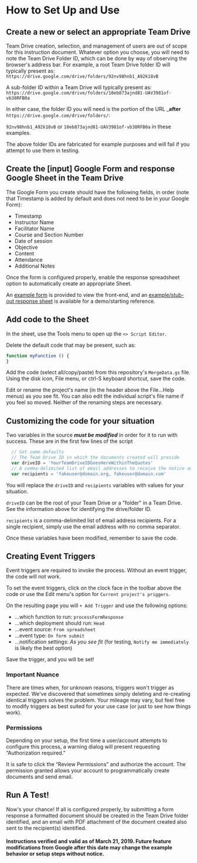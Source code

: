 # How to Set Up and Use

## Create a new or select an appropriate Team Drive

Team Drive creation, selection, and management of users are out of scope for this instruction document. Whatever option you choose, you will need to note the Team Drive Folder ID, which can be done by way of observing the browser's address bar. For example, a root Team Drive folder ID will typically present as:
`https://drive.google.com/drive/folders/92nv98hnb1_A92k18vB`

A sub-folder ID within a Team Drive will typically present as:
`https://drive.google.com/drive/folders/10eb873ajnd81-UAV3981of-vb38RFB0a`

In either case, the folder ID you will need is the portion of the URL ___after__ `https://drive.google.com/drive/folders/`:

 `92nv98hnb1_A92k18vB` or `10eb873ajnd81-UAV3981of-vb38RFB0a` in these examples.

The above folder IDs are fabricated for example purposes and will fail if you attempt to use them in testing.

## Create the [input] Google Form and response Google Sheet in the Team Drive

The Google Form you create should have the following fields, in order (note that Timestamp is added by default and does not need to be in your Google Form):

* Timestamp
* Instructor Name
* Facilitator Name
* Course and Section Number
* Date of session
* Objective
* Content
* Attendance
* Additional Notes

Once the form is configured properly, enable the response spreadsheet option to automatically create an appropriate Sheet.

An [example form](https://goo.gl/forms/UfIkbP9UmC00y95u1) is provided to view the front-end, and an [example/stub-out response sheet](https://docs.google.com/spreadsheets/d/11K3S-KERPW4pbQZSE_I9ObFKHe4EgJmKYqmstjoyjxI/edit?usp=sharing) is available for a demo/starting reference.

## Add code to the Sheet
In the sheet, use the Tools menu to open up the `<> Script Editor`.

Delete the default code that may be present, such as:
``` javascript
function myFunction () {
}
```

Add the code (select all/copy/paste) from this repository's `MergeData.gs` file. Using the disk icon, File menu, or ctrl-S keyboard shortcut, save the code.

Edit or rename the project's name (in the header above the File...Help menus) as you see fit. You can also edit the individual script's file name if you feel so moved. Neither of the renaming steps are necessary.

## Customizing the code for your situation
Two variables in the source ___must be modified___ in order for it to run with success. These are in the first few lines of the script
``` javascript
  // Set some defaults
  // The Team Drive ID in which the documents created will preside
  var driveID = 'YourTeamDriveIDGoesHereWithinTheQuotes'
  // A comma-delimited list of email addresses to receive the notice and PDF
  var recipients = 'fakeuser@domain.org, fakeuser@domain.com'
```
You will replace the `driveID` and `recipients` variables with values for your situation.

`driveID` can be the root of your Team Drive or a "folder" in a Team Drive. See the information above for identifying the drive/folder ID.

`recipients` is a comma-delimited list of email address recipients. For a single recipient, simply use the email address with no comma separator.

Once these variables have been modified, remember to save the code.

## Creating Event Triggers
Event triggers are required to invoke the process. Without an event trigger, the code will not work.

To set the event triggers, click on the clock face in the toolbar above the code or use the Edit menu's option for `Current project's priggers`.

On the resulting page you will `+ Add Trigger` and use the following options:

* ...which function to run: `processFormResponse`
* ...which deployment should run: `Head`
* ...event source: `From spreadsheet`
* ...event type: `On form submit`
* ...notification settings: _As you see fit_ (for testing, `Notify me immediately` is likely the best option)

Save the trigger, and you will be set!

### Important Nuance
There are times when, for unknown reasons, triggers won't trigger as expected. We've discovered that sometimes simply deleting and re-creating identical triggers solves the problem. Your mileage may vary, but feel free to modify triggers as best suited for your use case (or just to see how things work).

### Permissions
Depending on your setup, the first time a user/account attempts to configure this process, a warning dialog will present requesting “Authorization required.”

It is safe to click the “Review Permissions” and authorize the account. The permission granted allows your account to programmatically create documents and send email.

## Run A Test!
Now's your chance! If all is configured properly, by submitting a form response a formatted document should be created in the Team Drive folder identified, and an email with PDF attachment of the document created also sent to the recipient(s) identified.

#### Instructions verified and valid as of March 21, 2019. Future feature modifications from Google after this date may change the example behavior or setup steps without notice.